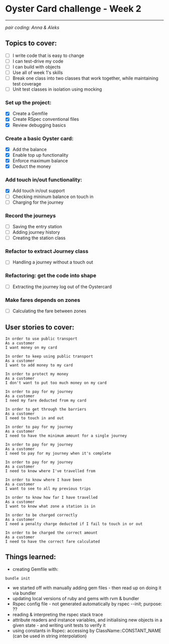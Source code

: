 # Oyster Card challenge - Week 2
---
_pair coding: Anna & Aleks_  

## Topics to cover:

- [ ] I write code that is easy to change  
- [ ] I can test-drive my code  
- [ ] I can build with objects  
- [ ] Use all of week 1's skills 
- [ ] Break one class into two classes that work together, while maintaining test coverage  
- [ ] Unit test classes in isolation using mocking  

### Set up the project:

- [x] Create a Gemfile
- [x] Create RSpec conventional files
- [x] Review debugging basics

### Create a basic Oyster card:
- [x] Add the balance  
- [x] Enable top up functionality  
- [x] Enforce maximum balance  
- [x] Deduct the money  

### Add touch in/out functionality:
- [x] Add touch in/out support  
- [ ] Checking mininum balance on touch in  
- [ ] Charging for the journey  

### Record the journeys
- [ ] Saving the entry station  
- [ ] Adding journey history  
- [ ] Creating the station class  

### Refactor to extract Journey class
- [ ] Handling a journey without a touch out

### Refactoring: get the code into shape
- [ ] Extracting the journey log out of the Oystercard

### Make fares depends on zones
- [ ] Calculating the fare between zones

## User stories to cover:

```
In order to use public transport
As a customer
I want money on my card

In order to keep using public transport
As a customer
I want to add money to my card

In order to protect my money
As a customer
I don't want to put too much money on my card

In order to pay for my journey
As a customer
I need my fare deducted from my card

In order to get through the barriers
As a customer
I need to touch in and out

In order to pay for my journey
As a customer
I need to have the minimum amount for a single journey

In order to pay for my journey
As a customer
I need to pay for my journey when it's complete

In order to pay for my journey
As a customer
I need to know where I've travelled from

In order to know where I have been
As a customer
I want to see to all my previous trips

In order to know how far I have travelled
As a customer
I want to know what zone a station is in

In order to be charged correctly
As a customer
I need a penalty charge deducted if I fail to touch in or out

In order to be charged the correct amount
As a customer
I need to have the correct fare calculated
```

## Things learned:

- creating Gemfile with:

```
bundle init
```

- we started off with manually adding gem files - then read up on doing it via bundler
- updating local versions of ruby and gems with rvm & bundler
- Rspec config file - not generated automatically by rspec --init; purpose: ??
- reading & interpreting the rspec stack trace
- attribute readers and instance variables, and initialising new objects in a given state - and writing unit tests to verify it
- using constants in Rspec: accessing by ClassName::CONSTANT_NAME (can be used in string interpolation)

